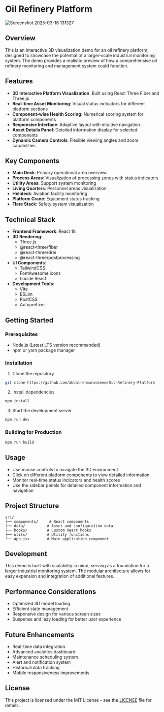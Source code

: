 # Oil Refinery Platform

![Screenshot 2025-03-16 131327](https://github.com/user-attachments/assets/491bcb19-7e7a-4036-be90-bd15b6bc8d47)

## Overview

This is an interactive 3D visualization demo for an oil refinery platform, designed to showcase the potential of a larger-scale industrial monitoring system. The demo provides a realistic preview of how a comprehensive oil refinery monitoring and management system could function.

## Features

- **3D Interactive Platform Visualization**: Built using React Three Fiber and Three.js
- **Real-time Asset Monitoring**: Visual status indicators for different platform sections
- **Component-wise Health Scoring**: Numerical scoring system for platform components
- **Responsive Interface**: Adaptive layout with intuitive navigation
- **Asset Details Panel**: Detailed information display for selected components
- **Dynamic Camera Controls**: Flexible viewing angles and zoom capabilities

## Key Components

- **Main Deck**: Primary operational area overview
- **Process Areas**: Visualization of processing zones with status indicators
- **Utility Areas**: Support system monitoring
- **Living Quarters**: Personnel areas visualization
- **Helideck**: Aviation facility monitoring
- **Platform Crane**: Equipment status tracking
- **Flare Stack**: Safety system visualization

## Technical Stack

- **Frontend Framework**: React 18
- **3D Rendering**:
  - Three.js
  - @react-three/fiber
  - @react-three/drei
  - @react-three/postprocessing
- **UI Components**:
  - TailwindCSS
  - FontAwesome icons
  - Lucide React
- **Development Tools**:
  - Vite
  - ESLint
  - PostCSS
  - Autoprefixer

## Getting Started

### Prerequisites

- Node.js (Latest LTS version recommended)
- npm or yarn package manager

### Installation

1. Clone the repository

```bash
git clone https://github.com/abdulrehmanwaseem/Oil-Refinery-Platform
```

2. Install dependencies

```bash
npm install
```

3. Start the development server

```bash
npm run dev
```

### Building for Production

```bash
npm run build
```

## Usage

- Use mouse controls to navigate the 3D environment
- Click on different platform components to view detailed information
- Monitor real-time status indicators and health scores
- Use the sidebar panels for detailed component information and navigation

## Project Structure

```
src/
├── components/     # React components
├── data/          # Asset and configuration data
├── hooks/         # Custom React hooks
├── utils/         # Utility functions
└── App.jsx        # Main application component
```

## Development

This demo is built with scalability in mind, serving as a foundation for a larger industrial monitoring system. The modular architecture allows for easy expansion and integration of additional features.

## Performance Considerations

- Optimized 3D model loading
- Efficient state management
- Responsive design for various screen sizes
- Suspense and lazy loading for better user experience

## Future Enhancements

- Real-time data integration
- Advanced analytics dashboard
- Maintenance scheduling system
- Alert and notification system
- Historical data tracking
- Mobile responsiveness improvements

## License

This project is licensed under the MIT License - see the [LICENSE](LICENSE) file for details.
